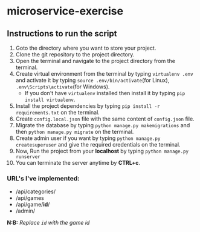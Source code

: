 # microservice-exercise

## Instructions to run the script

1. Goto the directory where you want to store your project.
2. Clone the git repository to the project directory.
3. Open the terminal and navigate to the project directory from the terminal.
4. Create virtual environment from the terminal by typing ```virtualenv .env``` and activate it by typing `source .env/bin/activate`(for Linux), `.env\Scripts\activate`(for Windows).
    * If you don't have `virtualenv` installed then install it by typing `pip install virtualenv`.
5. Install the project dependencies by typing `pip install -r requirements.txt` on the terminal.
6. Create `config.local.json` file with the same content of `config.json` file.
7. Migrate the database by typing `python manage.py makemigrations` and then `python manage.py migrate` on the terminal.
8. Create admin user if you want by typing `python manage.py createsuperuser` and give the required credentials on the terminal.
9. Now, Run the project from your **localhost** by typing `python manage.py runserver`
10. You can terminate the server anytime by **CTRL+c**.

### URL's I've implemented:

* /api/categories/
* /api/games
* /api/game/**id**/
* /admin/

**N:B:** *Replace `id` with the game id*
